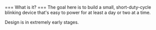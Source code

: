 === What is it? ===
The goal here is to build a small, short-duty-cycle blinking device that's easy to power for at least a day or two at a time.

Design is in extremely early stages.
